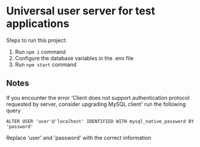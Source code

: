 # Universal user server for test applications

Steps to run this project:

1. Run `npm i` command
2. Configure the database variables in the .env file
3. Run `npm start` command

## Notes

If you encounter the error 'Client does not support authentication protocol requested by server, consider upgrading MySQL client' run the following query

`ALTER USER 'user'@'localhost' IDENTIFIED WITH mysql_native_password BY 'password'`

Replace 'user' and 'password' with the correct information
